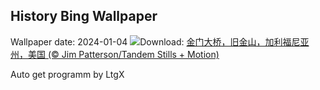 ## History Bing Wallpaper
Wallpaper date: 2024-01-04
![](https://www.bing.com/th?id=OHR.GoldenGateLight_ZH-CN3874822904_UHD.jpg&w=1000)Download: [金门大桥，旧金山，加利福尼亚州，美国 (© Jim Patterson/Tandem Stills + Motion)](https://www.bing.com/th?id=OHR.GoldenGateLight_ZH-CN3874822904_UHD.jpg)

Auto get programm by LtgX
